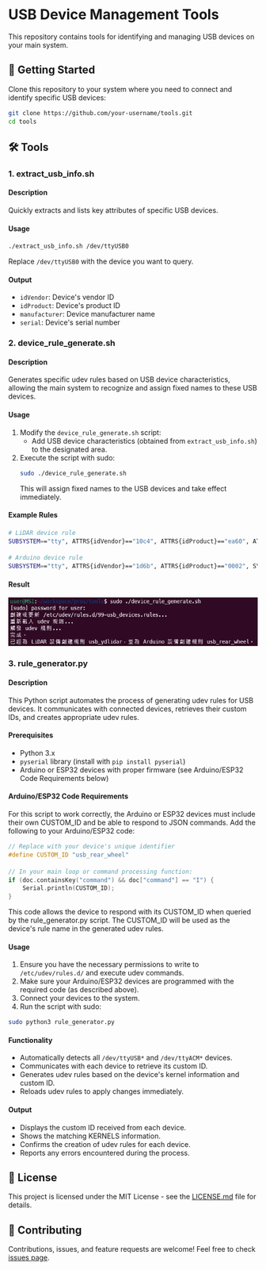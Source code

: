 # USB Device Management Tools

This repository contains tools for identifying and managing USB devices on your main system.

## 🚀 Getting Started

Clone this repository to your system where you need to connect and identify specific USB devices:

```bash
git clone https://github.com/your-username/tools.git
cd tools
```

## 🛠 Tools

### 1. extract_usb_info.sh

#### Description
Quickly extracts and lists key attributes of specific USB devices.

#### Usage
```bash
./extract_usb_info.sh /dev/ttyUSB0
```
Replace `/dev/ttyUSB0` with the device you want to query.

#### Output
- `idVendor`: Device's vendor ID
- `idProduct`: Device's product ID
- `manufacturer`: Device manufacturer name
- `serial`: Device's serial number

### 2. device_rule_generate.sh

#### Description
Generates specific udev rules based on USB device characteristics, allowing the main system to recognize and assign fixed names to these USB devices.

#### Usage
1. Modify the `device_rule_generate.sh` script:
   - Add USB device characteristics (obtained from `extract_usb_info.sh`) to the designated area.
2. Execute the script with sudo:
   ```bash
   sudo ./device_rule_generate.sh
   ```
   This will assign fixed names to the USB devices and take effect immediately.

#### Example Rules
```bash
# LiDAR device rule
SUBSYSTEM=="tty", ATTRS{idVendor}=="10c4", ATTRS{idProduct}=="ea60", ATTRS{manufacturer}=="Silicon Labs", SYMLINK+="usb_ydlidar", MODE="0666"

# Arduino device rule
SUBSYSTEM=="tty", ATTRS{idVendor}=="1d6b", ATTRS{idProduct}=="0002", SYMLINK+="usb_rear_wheel", MODE="0666"
```

#### Result
![Console Output](https://github.com/alianlbj23/tools/blob/main/pic/console.png?raw=true)

### 3. rule_generator.py

#### Description
This Python script automates the process of generating udev rules for USB devices. It communicates with connected devices, retrieves their custom IDs, and creates appropriate udev rules.

#### Prerequisites
- Python 3.x
- `pyserial` library (install with `pip install pyserial`)
- Arduino or ESP32 devices with proper firmware (see Arduino/ESP32 Code Requirements below)

#### Arduino/ESP32 Code Requirements
For this script to work correctly, the Arduino or ESP32 devices must include their own CUSTOM_ID and be able to respond to JSON commands. Add the following to your Arduino/ESP32 code:

```cpp
// Replace with your device's unique identifier
#define CUSTOM_ID "usb_rear_wheel" 

// In your main loop or command processing function:
if (doc.containsKey("command") && doc["command"] == "I") {
    Serial.println(CUSTOM_ID);
} 
```

This code allows the device to respond with its CUSTOM_ID when queried by the rule_generator.py script. The CUSTOM_ID will be used as the device's rule name in the generated udev rules.

#### Usage
1. Ensure you have the necessary permissions to write to `/etc/udev/rules.d/` and execute udev commands.
2. Make sure your Arduino/ESP32 devices are programmed with the required code (as described above).
3. Connect your devices to the system.
4. Run the script with sudo:

```bash
sudo python3 rule_generator.py
```

#### Functionality
- Automatically detects all `/dev/ttyUSB*` and `/dev/ttyACM*` devices.
- Communicates with each device to retrieve its custom ID.
- Generates udev rules based on the device's kernel information and custom ID.
- Reloads udev rules to apply changes immediately.

#### Output
- Displays the custom ID received from each device.
- Shows the matching KERNELS information.
- Confirms the creation of udev rules for each device.
- Reports any errors encountered during the process.

## 📝 License

This project is licensed under the MIT License - see the [LICENSE.md](LICENSE.md) file for details.

## 🤝 Contributing

Contributions, issues, and feature requests are welcome! Feel free to check [issues page](https://github.com/your-username/tools/issues).
